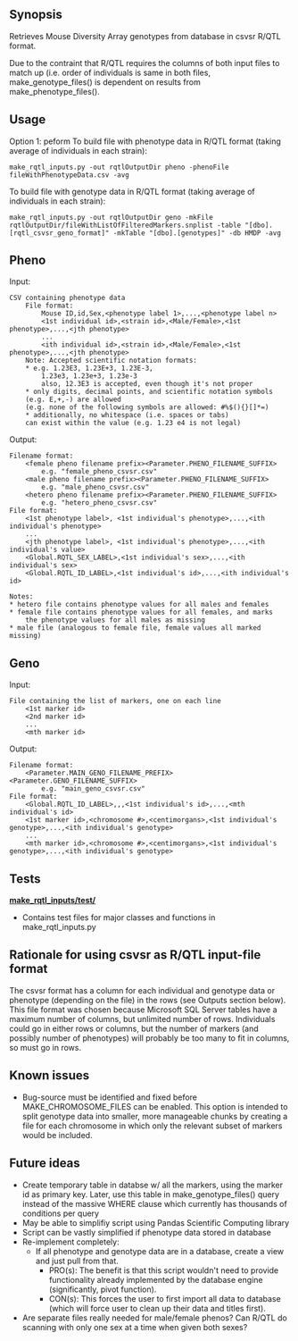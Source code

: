 ## Synopsis
Retrieves Mouse Diversity Array genotypes from database in csvsr R/QTL format. 

Due to the contraint that R/QTL requires the columns of both input files to match up (i.e. order of individuals is same in both files, make_genotype_files() is dependent on results from make_phenotype_files().

## Usage
Option 1: peform
To build file with phenotype data in R/QTL format (taking average of individuals in each strain):

	make_rqtl_inputs.py -out rqtlOutputDir pheno -phenoFile fileWithPhenotypeData.csv -avg
	

	
To build file with genotype data in R/QTL format (taking average of individuals in each strain):

	make_rqtl_inputs.py -out rqtlOutputDir geno -mkFile rqtlOutputDir/fileWithListOfFilteredMarkers.snplist -table "[dbo].[rqtl_csvsr_geno_format]" -mkTable "[dbo].[genotypes]" -db HMDP -avg


## Pheno
Input:

	CSV containing phenotype data
		File format:
			Mouse ID,id,Sex,<phenotype label 1>,...,<phenotype label n>
			<1st individual id>,<strain id>,<Male/Female>,<1st phenotype>,...,<jth phenotype>
			...
			<ith individual id>,<strain id>,<Male/Female>,<1st phenotype>,...,<jth phenotype>
		Note: Accepted scientific notation formats:
		* e.g. 1.23E3, 1.23E+3, 1.23E-3,
			1.23e3, 1.23e+3, 1.23e-3
			also, 12.3E3 is accepted, even though it's not proper
		* only digits, decimal points, and scientific notation symbols
		(e.g. E,+,-) are allowed
		(e.g. none of the following symbols are allowed: #%$(){}[]*=)
		* additionally, no whitespace (i.e. spaces or tabs)
		can exist within the value (e.g. 1.23 e4 is not legal)
Output:

	Filename format:
		<female pheno filename prefix><Parameter.PHENO_FILENAME_SUFFIX>
			e.g. "female_pheno_csvsr.csv"
		<male pheno filename prefix><Parameter.PHENO_FILENAME_SUFFIX>
			e.g. "male_pheno_csvsr.csv"
		<hetero pheno filename prefix><Parameter.PHENO_FILENAME_SUFFIX>
			e.g. "hetero_pheno_csvsr.csv"
	File format:
		<1st phenotype label>, <1st individual's phenotype>,...,<ith individual's phenotype>
		...
		<jth phenotype label>, <1st individual's phenotype>,...,<ith individual's value>
		<Global.RQTL_SEX_LABEL>,<1st individual's sex>,...,<ith individual's sex>
		<Global.RQTL_ID_LABEL>,<1st individual's id>,...,<ith individual's id>

	Notes:
	* hetero file contains phenotype values for all males and females
	* female file contains phenotype values for all females, and marks
		the phenotype values for all males as missing
	* male file (analogous to female file, female values all marked missing)


## Geno
Input:

	File containing the list of markers, one on each line
		<1st marker id>
		<2nd marker id>
		...
		<mth marker id>
		
Output:
	
	Filename format:
		<Parameter.MAIN_GENO_FILENAME_PREFIX><Parameter.GENO_FILENAME_SUFFIX>
			e.g. "main_geno_csvsr.csv"
	File format:
		<Global.RQTL_ID_LABEL>,,,<1st individual's id>,...,<mth individual's id>
		<1st marker id>,<chromosome #>,<centimorgans>,<1st individual's genotype>,...,<ith individual's genotype>
		...
		<mth marker id>,<chromosome #>,<centimorgans>,<1st individual's genotype>,...,<ith individual's genotype>
			



## Tests
[**make_rqtl_inputs/test/**](test/README.md)
* Contains test files for major classes and functions in make_rqtl_inputs.py


## Rationale for using csvsr as R/QTL input-file format
The csvsr format has a column for each individual and genotype data or phenotype
(depending on the file) in the rows (see Outputs section below). This file format
was chosen because Microsoft SQL Server tables have a maximum number of columns,
but unlimited number of rows. Individuals could go in either rows or columns,
but the number of markers (and possibly number of phenotypes) will probably be
too many to fit in columns, so must go in rows.


## Known issues
* Bug-source must be identified and fixed before MAKE_CHROMOSOME_FILES can
	be enabled. This option is intended to split genotype data into smaller, more
	manageable chunks by creating a file for each chromosome in which only the
	relevant subset of markers would be included.


## Future ideas
* Create temporary table in databse w/ all the markers, using the marker id
	as primary key. Later, use this table in make_genotype_files() query instead of
	the massive WHERE clause which currently has thousands of conditions per query
* May be able to simplifiy script using Pandas Scientific Computing library
* Script can be vastly simplified if phenotype data stored in database
* Re-implement completely:
	* If all phenotype and genotype data are in a database, create a view
		and just pull from that.
		* PRO(s): The benefit is that this script wouldn't need to provide functionality
		already implemented by the database engine (significantly, pivot function).
		* CON(s): This forces the user to first import all data to database
		(which will force user to clean up their data and titles first).
* Are separate files really needed for male/female phenos? Can R/QTL do scanning
	with only one sex at a time when given both sexes?
